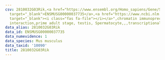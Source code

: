 ```yaml
---
csv: 2810032G03Rik,<a href="https://www.ensembl.org/Homo_sapiens/Gene/Summary?db=core;g=ENSMUSG00000037735"
  target="_blank">ENSMUSG00000037735</a>,<a href="https://www.ncbi.nlm.nih.gov/pubmed/25450459"
  target="_blank"><i class="fas fa-file"></i></a>",chromatin immunoprecipitation assay,direct
  interaction,prime adult stage, testis, Spermatocyte,,,transcriptional regulation,
data_alias: 2810032G03Rik
data_id: ENSMUSG00000037735
data_numevidence: 1
data_species: Mus musculus
data_taxid: '10090'
title: 2810032G03Rik
---
```

